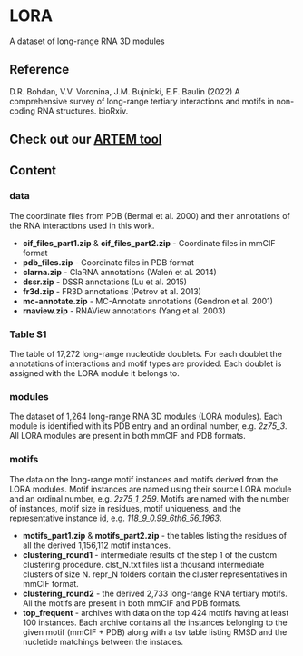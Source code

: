 # LORA

A dataset of long-range RNA 3D modules

## Reference


D.R. Bohdan, V.V. Voronina, J.M. Bujnicki, E.F. Baulin (2022) A comprehensive survey of long-range tertiary interactions and motifs in non-coding RNA structures. bioRxiv.

## Check out our [ARTEM tool](https://github.com/david-bogdan-r/ARTEM)

## Content 

### data

The coordinate files from PDB (Bermal et al. 2000) and their annotations of the RNA interactions used in this work.

- **cif_files_part1.zip** & **cif_files_part2.zip** - Coordinate files in mmCIF format
- **pdb_files.zip** - Coordinate files in PDB format
- **clarna.zip** - ClaRNA annotations (Waleń et al. 2014)
- **dssr.zip** - DSSR annotations (Lu et al. 2015)
- **fr3d.zip** - FR3D annotations (Petrov et al. 2013)
- **mc-annotate.zip** - MC-Annotate annotations (Gendron et al. 2001)
- **rnaview.zip** - RNAView annotations (Yang et al. 2003)

### Table S1

The table of 17,272 long-range nucleotide doublets. For each doublet the annotations of interactions and motif types are provided. Each doublet is assigned with the LORA module it belongs to.

### modules

The dataset of 1,264 long-range RNA 3D modules (LORA modules). Each module is identified with its PDB entry and an ordinal number, e.g. *2z75_3*. All LORA modules are present in both mmCIF and PDB formats.

### motifs

The data on the long-range motif instances and motifs derived from the LORA modules. Motif instances are named using their source LORA module and an ordinal number, e.g. *2z75_1_259*. Motifs are named with the number of instances, motif size in residues, motif uniqueness, and the representative instance id, e.g. *118_9_0.99_6th6_56_1963*.

- **motifs_part1.zip** & **motifs_part2.zip** - the tables listing the residues of all the derived 1,156,112 motif instances.
- **clustering_round1** - intermediate results of the step 1 of the custom clustering procedure. clst_N.txt files list a thousand intermediate clusters of size N. repr_N folders contain the cluster representatives in mmCIF format.
- **clustering_round2** - the derived 2,733 long-range RNA tertiary motifs. All the motifs are present in both mmCIF and PDB formats.
- **top_frequent** - archives with data on the top 424 motifs having at least 100 instances. Each archive contains all the instances belonging to the given motif (mmCIF + PDB) along with a tsv table listing RMSD and the nucletide matchings between the instaces.
